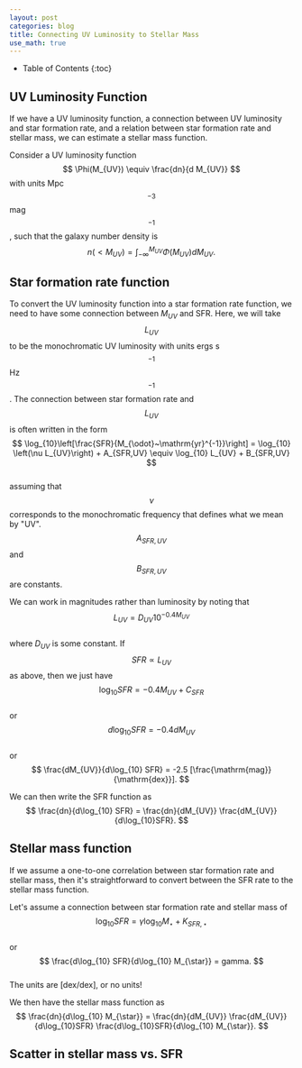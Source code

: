 ```yaml
---
layout: post
categories: blog
title: Connecting UV Luminosity to Stellar Mass
use_math: true
---
```


* Table of Contents
{:toc}


## UV Luminosity Function

If we have a UV luminosity function, a connection
between UV luminosity and star formation rate,
and a relation between star formation rate and
stellar mass, we can estimate a stellar mass function.

Consider a UV luminosity function
$$
\Phi(M_{UV}) \equiv \frac{dn}{d M_{UV}}
$$
with units Mpc$$^{-3}$$ mag$$^{-1}$$,
such that the galaxy number density is  
$$
n(<M_{UV}) = \int_{-\infty}^{M_{UV}} \Phi(M_{UV})dM_{UV}.
$$

## Star formation rate function

To convert the UV luminosity function into a star formation rate function, we need to have some connection between $M_{UV}$ and SFR.
Here, we will take $$L_{UV}$$ to be the monochromatic UV luminosity
with units ergs s$$^{-1}$$ Hz$$^{-1}$$. The connection between 
star formation rate and $$L_{UV}$$ is often written in the form  
$$
\log_{10}\left[\frac{SFR}{M_{\odot}~\mathrm{yr}^{-1}}\right] = \log_{10}
\left(\nu L_{UV}\right) + A_{SFR,UV} \equiv \log_{10} L_{UV} + B_{SFR,UV}
$$  
assuming that $$\nu$$ corresponds to the monochromatic frequency
that defines what we mean by "UV". $$A_{SFR,UV}$$ and $$B_{SFR,UV}$$
are constants.

We can work in magnitudes rather than luminosity by noting
that  
$$
L_{UV} = D_{UV} 10^{-0.4 M_{UV}}
$$  
where $D_{UV}$ is some constant. If $$SFR\propto L_{UV}$$ as above,
then we just have  
$$
\log_{10} SFR = -0.4 M_{UV} + C_{SFR}
$$  
or  
$$
d\log_{10} SFR = -0.4 dM_{UV}
$$  
or  
$$
\frac{dM_{UV}}{d\log_{10} SFR} = -2.5 [\frac{\mathrm{mag}}{\mathrm{dex}}].
$$  

We can then write the SFR function as   
$$
\frac{dn}{d\log_{10} SFR} = \frac{dn}{dM_{UV}} \frac{dM_{UV}}{d\log_{10}SFR}.
$$  

## Stellar mass function

If we assume a one-to-one correlation between
star formation rate and stellar mass, then it's straightforward
to convert between the SFR rate to the stellar mass function.

Let's assume a connection between star formation rate and
stellar mass of  
$$
\log_{10} SFR = \gamma \log_{10} M_{\star} + K_{SFR,\star}
$$  
or  
$$
\frac{d\log_{10} SFR}{d\log_{10} M_{\star}} = gamma.
$$  
The units are $[\mathrm{dex}/\mathrm{dex}]$, or no units!

We then have the stellar mass function as  
$$  
\frac{dn}{d\log_{10} M_{\star}} = \frac{dn}{dM_{UV}} \frac{dM_{UV}}{d\log_{10}SFR} \frac{d\log_{10}SFR}{d\log_{10} M_{\star}}.
$$  

## Scatter in stellar mass vs. SFR




